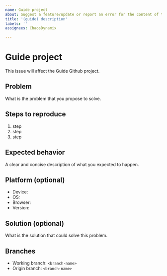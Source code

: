```yaml
---
name: Guide project
about: Suggest a feature/update or report an error for the content of the website (represented as the Arch Linux guide).
title: '(guide) description'
labels: ''
assignees: ChaosDynamix

---
```


# Guide project
This issue will affect the Guide Github project. 

## Problem
What is the problem that you propose to solve.

## Steps to reproduce 
1. step
2. step
3. step

## Expected behavior
A clear and concise description of what you expected to happen.

## Platform (optional)
 - Device: <device>
 - OS: <os>
 - Browser: <browser>
 - Version: <version>

## Solution (optional)
What is the solution that could solve this problem.

## Branches
- Working branch: `<branch-name>`
- Origin branch: `<branch-name>`
